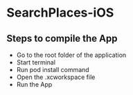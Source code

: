 # SearchPlaces-iOS

## Steps to compile the App

- Go to the root folder of the application
- Start terminal
- Run pod install command
- Open the .xcworkspace file
- Run the App
